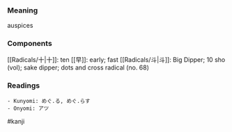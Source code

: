 ### Meaning

auspices

### Components

[[Radicals/十|十]]: ten [[早]]: early; fast [[Radicals/斗|斗]]: Big Dipper; 10 sho (vol); sake dipper; dots and cross radical (no. 68)

### Readings

```
- Kunyomi: めぐ.る, めぐ.らす
- Onyomi: アツ
```

#kanji